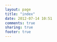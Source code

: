 ```yaml
---
layout: page
title: "index"
date: 2012-07-14 10:51
comments: true
sharing: true
footer: true
---
```

